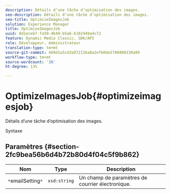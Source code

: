 ```yaml
---
description: Détails d’une tâche d’optimisation des images.
seo-description: Détails d’une tâche d’optimisation des images.
seo-title: OptimizeImagesJob
solution: Experience Manager
title: OptimizeImagesJob
uuid: 8d1eceb7-fa50-4649-b5a6-6102449a4c72
feature: Dynamic Media Classic, SDK/API
role: Développeur, Administrateur
translation-type: tm+mt
source-git-commit: 469d1a5c43a972116a8a2efb0de5708800130a99
workflow-type: tm+mt
source-wordcount: '38'
ht-degree: 13%

---
```



# OptimizeImagesJob{#optimizeimagesjob}

Détails d’une tâche d’optimisation des images.

Syntaxe

## Paramètres {#section-2fc9bea56b6d4b72b80d4f04c5f9b862}

| Nom | Type | Description |
|---|---|---|
| `*`emailSetting`*` | `xsd:string` | Un champ de paramètres de courrier électronique. |


